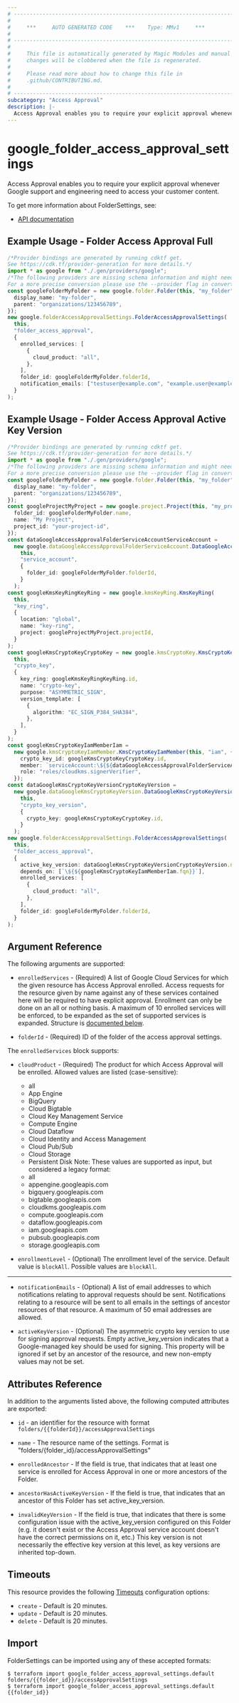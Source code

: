 ```yaml
---
# ----------------------------------------------------------------------------
#
#     ***     AUTO GENERATED CODE    ***    Type: MMv1     ***
#
# ----------------------------------------------------------------------------
#
#     This file is automatically generated by Magic Modules and manual
#     changes will be clobbered when the file is regenerated.
#
#     Please read more about how to change this file in
#     .github/CONTRIBUTING.md.
#
# ----------------------------------------------------------------------------
subcategory: "Access Approval"
description: |-
  Access Approval enables you to require your explicit approval whenever Google support and engineering need to access your customer content.
---
```


# google\_folder\_access\_approval\_settings

Access Approval enables you to require your explicit approval whenever Google support and engineering need to access your customer content.

To get more information about FolderSettings, see:

* [API documentation](https://cloud.google.com/access-approval/docs/reference/rest/v1/folders)

## Example Usage - Folder Access Approval Full

```typescript
/*Provider bindings are generated by running cdktf get.
See https://cdk.tf/provider-generation for more details.*/
import * as google from "./.gen/providers/google";
/*The following providers are missing schema information and might need manual adjustments to synthesize correctly: google.
For a more precise conversion please use the --provider flag in convert.*/
const googleFolderMyFolder = new google.folder.Folder(this, "my_folder", {
  display_name: "my-folder",
  parent: "organizations/123456789",
});
new google.folderAccessApprovalSettings.FolderAccessApprovalSettings(
  this,
  "folder_access_approval",
  {
    enrolled_services: [
      {
        cloud_product: "all",
      },
    ],
    folder_id: googleFolderMyFolder.folderId,
    notification_emails: ["testuser@example.com", "example.user@example.com"],
  }
);

```

## Example Usage - Folder Access Approval Active Key Version

```typescript
/*Provider bindings are generated by running cdktf get.
See https://cdk.tf/provider-generation for more details.*/
import * as google from "./.gen/providers/google";
/*The following providers are missing schema information and might need manual adjustments to synthesize correctly: google.
For a more precise conversion please use the --provider flag in convert.*/
const googleFolderMyFolder = new google.folder.Folder(this, "my_folder", {
  display_name: "my-folder",
  parent: "organizations/123456789",
});
const googleProjectMyProject = new google.project.Project(this, "my_project", {
  folder_id: googleFolderMyFolder.name,
  name: "My Project",
  project_id: "your-project-id",
});
const dataGoogleAccessApprovalFolderServiceAccountServiceAccount =
  new google.dataGoogleAccessApprovalFolderServiceAccount.DataGoogleAccessApprovalFolderServiceAccount(
    this,
    "service_account",
    {
      folder_id: googleFolderMyFolder.folderId,
    }
  );
const googleKmsKeyRingKeyRing = new google.kmsKeyRing.KmsKeyRing(
  this,
  "key_ring",
  {
    location: "global",
    name: "key-ring",
    project: googleProjectMyProject.projectId,
  }
);
const googleKmsCryptoKeyCryptoKey = new google.kmsCryptoKey.KmsCryptoKey(
  this,
  "crypto_key",
  {
    key_ring: googleKmsKeyRingKeyRing.id,
    name: "crypto-key",
    purpose: "ASYMMETRIC_SIGN",
    version_template: [
      {
        algorithm: "EC_SIGN_P384_SHA384",
      },
    ],
  }
);
const googleKmsCryptoKeyIamMemberIam =
  new google.kmsCryptoKeyIamMember.KmsCryptoKeyIamMember(this, "iam", {
    crypto_key_id: googleKmsCryptoKeyCryptoKey.id,
    member: `serviceAccount:\${${dataGoogleAccessApprovalFolderServiceAccountServiceAccount.accountEmail}}`,
    role: "roles/cloudkms.signerVerifier",
  });
const dataGoogleKmsCryptoKeyVersionCryptoKeyVersion =
  new google.dataGoogleKmsCryptoKeyVersion.DataGoogleKmsCryptoKeyVersion(
    this,
    "crypto_key_version",
    {
      crypto_key: googleKmsCryptoKeyCryptoKey.id,
    }
  );
new google.folderAccessApprovalSettings.FolderAccessApprovalSettings(
  this,
  "folder_access_approval",
  {
    active_key_version: dataGoogleKmsCryptoKeyVersionCryptoKeyVersion.name,
    depends_on: [`\${${googleKmsCryptoKeyIamMemberIam.fqn}}`],
    enrolled_services: [
      {
        cloud_product: "all",
      },
    ],
    folder_id: googleFolderMyFolder.folderId,
  }
);

```

## Argument Reference

The following arguments are supported:

*   `enrolledServices` -
    (Required)
    A list of Google Cloud Services for which the given resource has Access Approval enrolled.
    Access requests for the resource given by name against any of these services contained here will be required
    to have explicit approval. Enrollment can only be done on an all or nothing basis.
    A maximum of 10 enrolled services will be enforced, to be expanded as the set of supported services is expanded.
    Structure is [documented below](#nested_enrolled_services).

*   `folderId` -
    (Required)
    ID of the folder of the access approval settings.

<a name="nested_enrolled_services"></a>The `enrolledServices` block supports:

*   `cloudProduct` -
    (Required)
    The product for which Access Approval will be enrolled. Allowed values are listed (case-sensitive):
    * all
    * App Engine
    * BigQuery
    * Cloud Bigtable
    * Cloud Key Management Service
    * Compute Engine
    * Cloud Dataflow
    * Cloud Identity and Access Management
    * Cloud Pub/Sub
    * Cloud Storage
    * Persistent Disk
      Note: These values are supported as input, but considered a legacy format:
    * all
    * appengine.googleapis.com
    * bigquery.googleapis.com
    * bigtable.googleapis.com
    * cloudkms.googleapis.com
    * compute.googleapis.com
    * dataflow.googleapis.com
    * iam.googleapis.com
    * pubsub.googleapis.com
    * storage.googleapis.com

*   `enrollmentLevel` -
    (Optional)
    The enrollment level of the service.
    Default value is `blockAll`.
    Possible values are `blockAll`.

***

*   `notificationEmails` -
    (Optional)
    A list of email addresses to which notifications relating to approval requests should be sent.
    Notifications relating to a resource will be sent to all emails in the settings of ancestor
    resources of that resource. A maximum of 50 email addresses are allowed.

*   `activeKeyVersion` -
    (Optional)
    The asymmetric crypto key version to use for signing approval requests.
    Empty active\_key\_version indicates that a Google-managed key should be used for signing.
    This property will be ignored if set by an ancestor of the resource, and new non-empty values may not be set.

## Attributes Reference

In addition to the arguments listed above, the following computed attributes are exported:

*   `id` - an identifier for the resource with format `folders/{{folderId}}/accessApprovalSettings`

*   `name` -
    The resource name of the settings. Format is "folders/{folder\_id}/accessApprovalSettings"

*   `enrolledAncestor` -
    If the field is true, that indicates that at least one service is enrolled for Access Approval in one or more ancestors of the Folder.

*   `ancestorHasActiveKeyVersion` -
    If the field is true, that indicates that an ancestor of this Folder has set active\_key\_version.

*   `invalidKeyVersion` -
    If the field is true, that indicates that there is some configuration issue with the active\_key\_version
    configured on this Folder (e.g. it doesn't exist or the Access Approval service account doesn't have the
    correct permissions on it, etc.) This key version is not necessarily the effective key version at this level,
    as key versions are inherited top-down.

## Timeouts

This resource provides the following
[Timeouts](https://developer.hashicorp.com/terraform/plugin/sdkv2/resources/retries-and-customizable-timeouts) configuration options:

* `create` - Default is 20 minutes.
* `update` - Default is 20 minutes.
* `delete` - Default is 20 minutes.

## Import

FolderSettings can be imported using any of these accepted formats:

```console
$ terraform import google_folder_access_approval_settings.default folders/{{folder_id}}/accessApprovalSettings
$ terraform import google_folder_access_approval_settings.default {{folder_id}}
```
